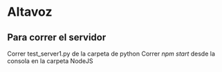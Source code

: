 # Altavoz


## Para correr el servidor
Correr test_server1.py de la carpeta de python
Correr *npm start* desde la consola en la carpeta NodeJS